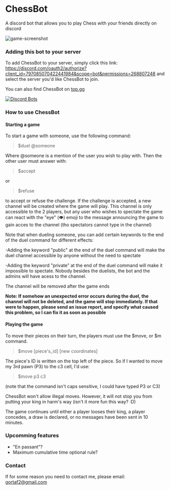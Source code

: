# ChessBot
A discord bot that allows you to play Chess with your friends directly on discord

![game-screenshot](https://i.ibb.co/FHHCtkX/chessbot-demo.png)

### Adding this bot to your server
To add ChessBot to your server, simply click this link: https://discord.com/oauth2/authorize?client_id=797085070422441984&scope=bot&permissions=268807248 and select the server you'd like ChessBot to join.

You can also find ChessBot on [top.gg](top.gg)

[![Discord Bots](https://top.gg/api/widget/797085070422441984.svg)](https://top.gg/bot/797085070422441984)

### How to use ChessBot

#### Starting a game
To start a game with someone, use the following command:

>$duel @someone

Where @someone is a mention of the user you wish to play with.
Then the other user must answer with:

>$accept

or

>$refuse

to accept or refuse the challenge. If the challenge is accepted, a new channel will be created where the game will play. This channel is only accessible to the 2 players, but any user who wishes to spectate the game can react with the "eye" (👁️) emoji to the message announcing the game to gain acces to the channel (tho spectators cannot type in the channel)

Note that when dueling someone, you can add certain keywords to the end of the duel command for different effects:

-Adding the keyword "public" at the end of the duel command will make the duel channel accessible by anyone without the need to spectate

-Adding the keyword "private" at the end of the duel command will make it impossible to spectate. Nobody besides the duelists, the bot and the admins will have acess to the channel.

The channel will be removed after the game ends

<b>Note: If somehow an unexpected error occurs during the duel, the channel will not be deleted, and the game will stop immediately. If that were to happen, please send an issue report, and specify what caused this problem, so I can fix it as soon as possible</b>

#### Playing the game

To move their pieces on their turn, the players must use the $move, or $m command.

>$move [piece's_id] [new coordinates]

The piece's ID is written on the top left of the piece. So if I wanted to move my 3rd pawn (P3) to the c3 cell, I'd use:

>$move p3 c3

(note that the command isn't caps sensitive, I could have typed P3 or C3)

ChessBot won't allow illegal moves. However, it will not stop you from putting your king in harm's way (isn't it more fun this way? :D)

The game continues until either a player looses their king, a player concedes, a draw is declared, or no messages have been sent in 10 minutes.


### Upcomming features

- "En passant"?
- Maximum cumulative time optional rule?


### Contact
If for some reason you need to contact me, please email:
[gortaf2@gmail.com](mailto:gortaf2@gmail.com)
